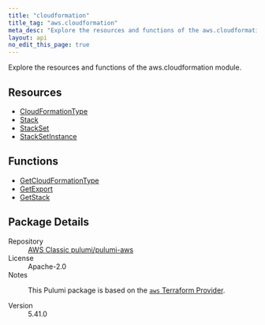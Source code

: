 ```yaml
---
title: "cloudformation"
title_tag: "aws.cloudformation"
meta_desc: "Explore the resources and functions of the aws.cloudformation module."
layout: api
no_edit_this_page: true
---
```


<!-- WARNING: this file was generated by Pulumi Docs Generator. -->
<!-- Do not edit by hand unless you're certain you know what you are doing! -->

Explore the resources and functions of the aws.cloudformation module.

<h2 id="resources">Resources</h2>
<ul class="api">
    <li><a href="cloudformationtype/" title="CloudFormationType"><span class="api-symbol api-symbol--resource"></span>CloudFormationType</a></li>
    <li><a href="stack/" title="Stack"><span class="api-symbol api-symbol--resource"></span>Stack</a></li>
    <li><a href="stackset/" title="StackSet"><span class="api-symbol api-symbol--resource"></span>StackSet</a></li>
    <li><a href="stacksetinstance/" title="StackSetInstance"><span class="api-symbol api-symbol--resource"></span>StackSetInstance</a></li>
</ul>

<h2 id="functions">Functions</h2>
<ul class="api">
    <li><a href="getcloudformationtype/" title="GetCloudFormationType"><span class="api-symbol api-symbol--function"></span>GetCloudFormationType</a></li>
    <li><a href="getexport/" title="GetExport"><span class="api-symbol api-symbol--function"></span>GetExport</a></li>
    <li><a href="getstack/" title="GetStack"><span class="api-symbol api-symbol--function"></span>GetStack</a></li>
</ul>

<h2 id="package-details">Package Details</h2>
<dl class="package-details">
	<dt>Repository</dt>
	<dd><a href="https://github.com/pulumi/pulumi-aws">AWS Classic pulumi/pulumi-aws</a></dd>
	<dt>License</dt>
	<dd>Apache-2.0</dd>
	<dt>Notes</dt>
	<dd><p>This Pulumi package is based on the <a href="https://github.com/hashicorp/terraform-provider-aws"><code>aws</code> Terraform Provider</a>.</p>
</dd>
	<dt>Version</dt>
	<dd>5.41.0</dd>
</dl>


